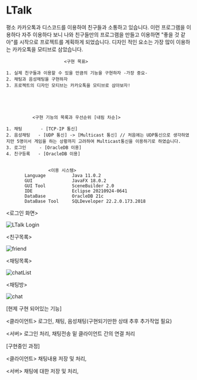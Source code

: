 # LTalk

  평소 카카오톡과 디스코드를 이용하여 친구들과 소통하고 있습니다.
  이런 프로그램을 이용하다 자주 이용하다 보니 나와 친구들만의 프로그램을 만들고 이용하면 "좋을 것 같아"를 시작으로 프로젝트를 계획하게 되었습니다.
  디자인 적인 요소는 가장 많이 이용하는 카카오톡을 모티브로 삼았습니다.
  

                          <구현 목표>
  
    1. 실제 친구들과 이용할 수 있을 만큼의 기능을 구현하자 -가장 중요-
    2. 채팅과 음성채팅을 구현하자
    3. 프로젝트의 디자인 모티브는 카카오톡을 모티브로 삼아보자!





              <구현 기능의 목록과 우선순위 [내림 차순]>
    
    1. 채팅       - [TCP-IP 통신]
    2. 음성채팅   - [UDP 통신] -> [Multicast 통신] // 처음에는 UDP통신으로 생각하였지만 5명이서 게임을 하는 상황까지 고려하여 Multicast통신을 이용하기로 하였습니다.
    3. 로그인     - [OracleDB 이용]
    4. 친구등록   - [OracleDB 이용]
    
    
                    <이용 시스템>
           Language          Java 11.0.2
           GUI               JavaFX 18.0.2
           GUI Tool          SceneBuilder 2.0
           IDE               Eclipse 20210924-0641
           DataBase          OracleDB 21c 
           DataBase Tool     SQLDeveloper 22.2.0.173.2018
           


<로그인 화면>


![LTalk Login](https://github.com/LeeJaeHyung/LTalk/assets/69907023/0b08f482-9075-4aff-aef1-b29707b264be)


<친구목록>


![friend](https://github.com/LeeJaeHyung/LTalk/assets/69907023/c02a1085-c996-40ef-a4a4-f02af8baf08a)

<채팅목록>


![chatList](https://github.com/LeeJaeHyung/LTalk/assets/69907023/1b3cc47f-d088-4e44-9563-df13ee94d17f)

<채팅방>


![chat](https://github.com/LeeJaeHyung/LTalk/assets/69907023/54bba3c0-4c4f-4d2b-ba2a-04d1ad166da3)



[현제 구현 되어있는 기능]
  
  <클라이언트>
    로그인, 채팅, 음성채팅(구현되기만한 상태 추후 추가작업 필요)

  <서버>
    로그인 처리, 채팅전송 밑 클라이언트 간의 연결 처리


[구현중인 과정]

  <클라이언트>
    채팅내용 저장 및 처리,
    
  <서버>
    채팅에 대한 저장 및 처리,
  
